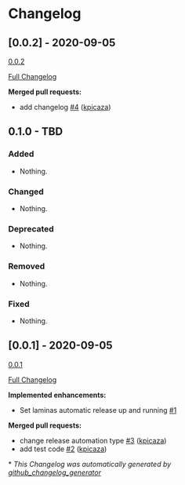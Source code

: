 # Changelog

## [0.0.2] - 2020-09-05

[0.0.2](https://github.com/kpicaza/laminas-component-installer-test/tree/0.0.2)

[Full Changelog](https://github.com/kpicaza/laminas-component-installer-test/compare/0.0.1...0.0.2)

**Merged pull requests:**

- add changelog [\#4](https://github.com/kpicaza/laminas-component-installer-test/pull/4) ([kpicaza](https://github.com/kpicaza))

## 0.1.0 - TBD

### Added

- Nothing.

### Changed

- Nothing.

### Deprecated

- Nothing.

### Removed

- Nothing.

### Fixed

- Nothing.

## [0.0.1] - 2020-09-05

[0.0.1](https://github.com/kpicaza/laminas-component-installer-test/tree/0.0.1)

[Full Changelog](https://github.com/kpicaza/laminas-component-installer-test/compare/a3c83ca616c3311dd1a8d350825a54a6323c7f74...0.0.1)

**Implemented enhancements:**

- Set laminas automatic release up and running [\#1](https://github.com/kpicaza/laminas-component-installer-test/issues/1)

**Merged pull requests:**

- change release automation type [\#3](https://github.com/kpicaza/laminas-component-installer-test/pull/3) ([kpicaza](https://github.com/kpicaza))
- add test code [\#2](https://github.com/kpicaza/laminas-component-installer-test/pull/2) ([kpicaza](https://github.com/kpicaza))



\* *This Changelog was automatically generated by [github_changelog_generator](https://github.com/github-changelog-generator/github-changelog-generator)*
